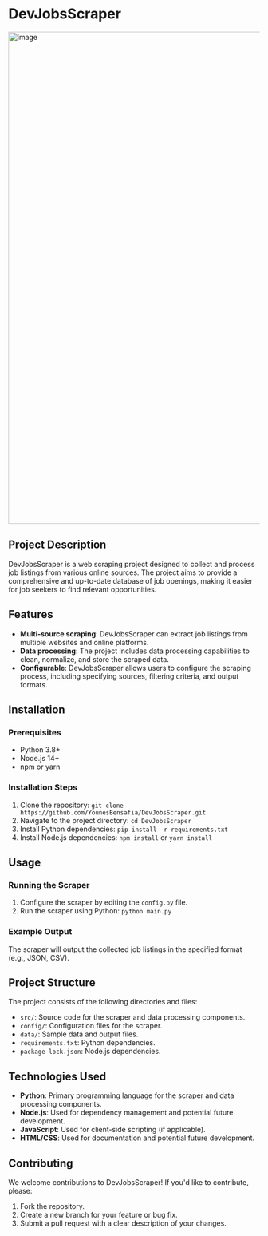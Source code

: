 # DevJobsScraper

<img width="1820" height="986" alt="image" src="https://github.com/user-attachments/assets/ebfa0c6d-1373-4110-9884-66ff9c31f0a7" />


## Project Description

DevJobsScraper is a web scraping project designed to collect and process job listings from various online sources. The project aims to provide a comprehensive and up-to-date database of job openings, making it easier for job seekers to find relevant opportunities.

## Features

* **Multi-source scraping**: DevJobsScraper can extract job listings from multiple websites and online platforms.
* **Data processing**: The project includes data processing capabilities to clean, normalize, and store the scraped data.
* **Configurable**: DevJobsScraper allows users to configure the scraping process, including specifying sources, filtering criteria, and output formats.

## Installation

### Prerequisites

* Python 3.8+
* Node.js 14+
* npm or yarn

### Installation Steps

1. Clone the repository: `git clone https://github.com/YounesBensafia/DevJobsScraper.git`
2. Navigate to the project directory: `cd DevJobsScraper`
3. Install Python dependencies: `pip install -r requirements.txt`
4. Install Node.js dependencies: `npm install` or `yarn install`

## Usage

### Running the Scraper

1. Configure the scraper by editing the `config.py` file.
2. Run the scraper using Python: `python main.py`

### Example Output

The scraper will output the collected job listings in the specified format (e.g., JSON, CSV).

## Project Structure

The project consists of the following directories and files:

* `src/`: Source code for the scraper and data processing components.
* `config/`: Configuration files for the scraper.
* `data/`: Sample data and output files.
* `requirements.txt`: Python dependencies.
* `package-lock.json`: Node.js dependencies.

## Technologies Used

* **Python**: Primary programming language for the scraper and data processing components.
* **Node.js**: Used for dependency management and potential future development.
* **JavaScript**: Used for client-side scripting (if applicable).
* **HTML/CSS**: Used for documentation and potential future development.

## Contributing

We welcome contributions to DevJobsScraper! If you'd like to contribute, please:

1. Fork the repository.
2. Create a new branch for your feature or bug fix.
3. Submit a pull request with a clear description of your changes.
